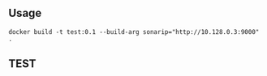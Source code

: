 ## Usage


```
docker build -t test:0.1 --build-arg sonarip="http://10.128.0.3:9000" .

```

## TEST
